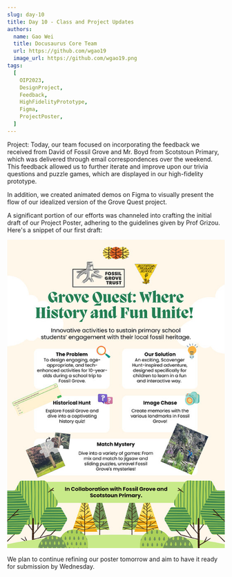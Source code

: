 ```yaml
---
slug: day-10
title: Day 10 - Class and Project Updates
authors:
  name: Gao Wei
  title: Docusaurus Core Team
  url: https://github.com/wgao19
  image_url: https://github.com/wgao19.png
tags:
  [
    OIP2023,
    DesignProject,
    Feedback,
    HighFidelityPrototype,
    Figma,
    ProjectPoster,
  ]
---
```


Project:
Today, our team focused on incorporating the feedback we received from David of Fossil Grove and Mr. Boyd from Scotstoun Primary, which was delivered through email correspondences over the weekend. This feedback allowed us to further iterate and improve upon our trivia questions and puzzle games, which are displayed in our high-fidelity prototype.

In addition, we created animated demos on Figma to visually present the flow of our idealized version of the Grove Quest project.

A significant portion of our efforts was channeled into crafting the initial draft of our Project Poster, adhering to the guidelines given by Prof Grizou. Here's a snippet of our first draft:

![Poster Image](../static/img/blog/day10_poster.png)

We plan to continue refining our poster tomorrow and aim to have it ready for submission by Wednesday.
